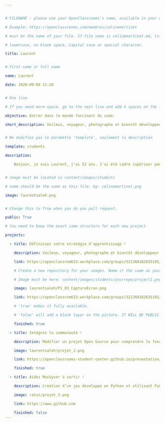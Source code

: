 ```yaml
---


# FILENAME : please use your OpenClassrooms's name, available in your url.

# Example: https://openclassrooms.com/membres/celinemartinet

# must be the name of your file. If file name is celinemartinet.md, title is celinemartinet.

# lowercase, no blank space, Capital case or special character.

title: Laurent


# First name or full name

name: Laurent

date: 2020-09-09 11:20


# One line.

# If you need more space, go to the next line and add 4 spaces on the left, as in 'description'.

objective: Entrer dans le monde fascinant du code.

short_description: Voileux, voyageur, photographe et bientôt développeur python.


# Ne modifiez pas le paramètre 'template', seulement la description

template: students

description:

    Bonjour, je suis Laurent, j'ai 52 ans. J'ai été cadre supérieur pendant plus de vingt ans avant de sortir de ma zone de confort et de choisir de partir pour un long voyage en voilier. Riche de toutes ces expériences, je suis persuadé aujourd'hui que savoir coder est un atout indispensable pour pouvoir continuer à mener des projets ayant un impact positif pour les autres. Ravi d'intégrer la communauté !


# image must be located in content/images/students

# name should be the same as this file. Eg: celinemartinet.png

image: laurentsaleh.png


# Change this to True when you do you pull request.

public: True

# You need to keep the exact same structure for each new project.

projects:

  - title: Définissez votre stratégie d'apprentissage !

    description: Voileux, voyageur, photographe et bientôt développeur python.

    link: https://openclassrom623.workplace.com/groups/321360182635195/permalink/321362302634983

    # Create a new repository for your images. Name it the same as your nickname and profile picture.

    # Image must be here: content/images/students/yourrepo/project1.png

    image: laurentsaleh/P1_03_CaptureEcran.png

    link: https://openclassrom623.workplace.com/groups/321360182635195/permalink/321362302634983

    # 'true' makes it fully available.

    # 'false' will add a black layer on the picture. IT WILL BE PUBLIC!

    finished: true

  - title: Intégrez la communauté !

    description: Modifier un projet Open Source pour comprendre le fonctionnement de Git, de Github et des pull requests.

    image: laurentsaleh/projet_2.png

    link: https://openclassrooms-student-center.github.io/presentation/students/ratus.html

    finished: true

  - title: Aidez MacGyver à sortir !

    description: Création d’un jeu développé en Python et utilisant PyGame.

    image: ratus/projet_3.png

    link: https://www.github.com

    finished: false
---
```

